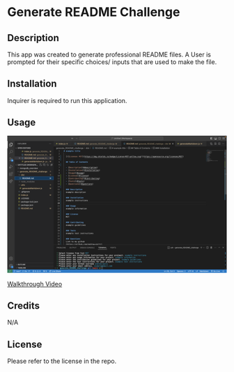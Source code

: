 # Generate README Challenge

## Description
This app was created to generate professional README files. A User is prompted for their specific choices/ inputs that are used to make the file.

## Installation
Inquirer is required to run this application.

## Usage
![Alt Text](./images/readme%20screenshot.png)

[Walkthrough Video](https://youtu.be/5xmDQxaDWaY)

## Credits
N/A

## License
Please refer to the license in the repo.

